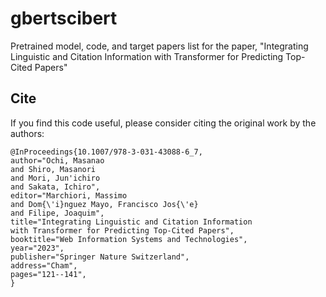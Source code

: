 # gbertscibert
Pretrained model, code, and target papers list for the paper, "Integrating Linguistic and Citation Information with Transformer for Predicting Top-Cited Papers"

## Cite
If you find this code useful, please consider citing the original work by the authors:

```
@InProceedings{10.1007/978-3-031-43088-6_7,
author="Ochi, Masanao
and Shiro, Masanori
and Mori, Jun'ichiro
and Sakata, Ichiro",
editor="Marchiori, Massimo
and Dom{\'i}nguez Mayo, Francisco Jos{\'e}
and Filipe, Joaquim",
title="Integrating Linguistic and Citation Information with Transformer for Predicting Top-Cited Papers",
booktitle="Web Information Systems and Technologies",
year="2023",
publisher="Springer Nature Switzerland",
address="Cham",
pages="121--141",
}
```
